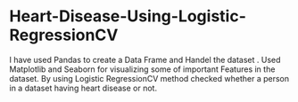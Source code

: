 # Heart-Disease-Using-Logistic-RegressionCV
I have used Pandas to create a Data Frame and Handel the dataset . Used Matplotlib and Seaborn for visualizing some of important Features in the dataset. By using Logistic RegressionCV method checked whether a person in a dataset having heart disease or not.
